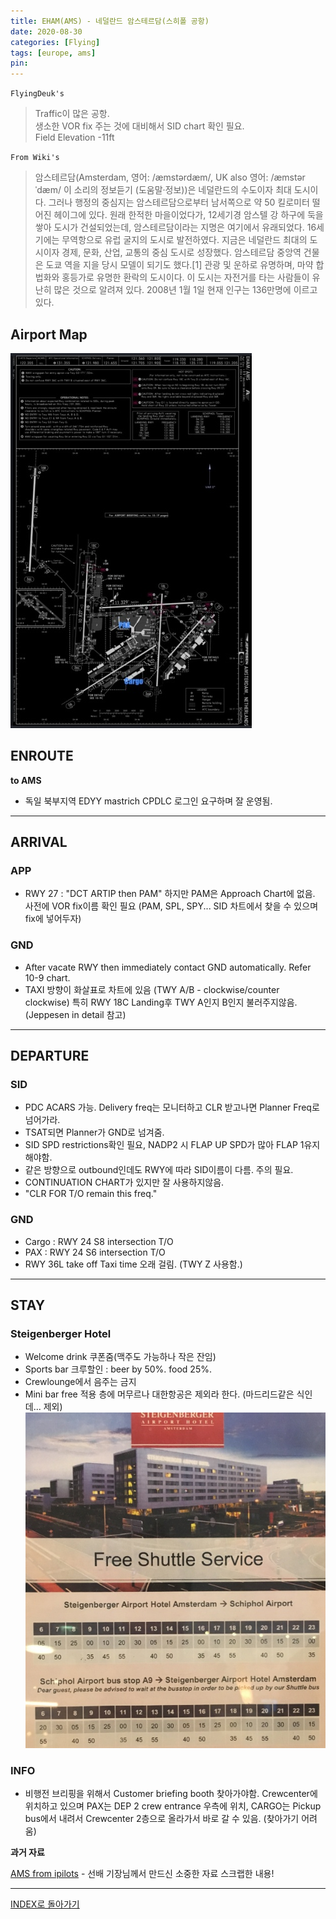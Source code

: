 ```yaml
---
title: EHAM(AMS) - 네덜란드 암스테르담(스히폴 공항)
date: 2020-08-30
categories: [Flying]
tags: [europe, ams]
pin:
---
```


`FlyingDeuk's`
>Traffic이 많은 공항. <br>
생소한 VOR fix 주는 것에 대비해서 SID chart 확인 필요.<br>
Field Elevation -11ft

`From Wiki's`
>암스테르담(Amsterdam, 영어: /æmstərdæm/, UK also 영어: /æmstərˈdæm/ 이 소리의 정보듣기 (도움말·정보))은 네덜란드의 수도이자 최대 도시이다. 그러나 행정의 중심지는 암스테르담으로부터 남서쪽으로 약 50 킬로미터 떨어진 헤이그에 있다. 원래 한적한 마을이었다가, 12세기경 암스텔 강 하구에 둑을 쌓아 도시가 건설되었는데, 암스테르담이라는 지명은 여기에서 유래되었다. 16세기에는 무역항으로 유럽 굴지의 도시로 발전하였다. 지금은 네덜란드 최대의 도시이자 경제, 문화, 산업, 교통의 중심 도시로 성장했다.
암스테르담 중앙역 건물은 도쿄 역을 지을 당시 모델이 되기도 했다.[1] 관광 및 운하로 유명하며, 마약 합법화와 홍등가로 유명한 환락의 도시이다. 이 도시는 자전거를 타는 사람들이 유난히 많은 것으로 알려져 있다. 2008년 1월 1일 현재 인구는 136만명에 이르고 있다.

## Airport Map
![ams](/img/flying/airport/ams_ap.jpg)

## ENROUTE
**to AMS**
- 독일 북부지역 EDYY mastrich CPDLC 로그인 요구하며 잘 운영됨.

-----

## ARRIVAL
### APP
- RWY 27 : "DCT ARTIP then PAM" 하지만 PAM은 Approach Chart에 없음. 사전에 VOR fix이름 확인 필요 (PAM, SPL, SPY... SID 차트에서 찾을 수 있으며 fix에 넣어두자)

### GND
- After vacate RWY then immediately contact GND automatically. Refer 10-9 chart.
- TAXI 방향이 화살표로 차트에 있음 (TWY A/B - clockwise/counter clockwise) 특히 RWY 18C Landing후 TWY A인지 B인지 불러주지않음. (Jeppesen in detail 참고)

----

## DEPARTURE
### SID
- PDC ACARS 가능. Delivery freq는 모니터하고 CLR 받고나면 Planner Freq로 넘어가라.
- TSAT되면 Planner가 GND로 넘겨줌.
- SID SPD restrictions확인 필요, NADP2 시 FLAP UP SPD가 많아 FLAP 1유지해야함.
- 같은 방향으로 outbound인데도 RWY에 따라 SID이름이 다름. 주의 필요.
- CONTINUATION CHART가 있지만 잘 사용하지않음.
- "CLR FOR T/O remain this freq."

### GND
- Cargo : RWY 24 S8 intersection T/O
- PAX : RWY 24 S6 intersection T/O
- RWY 36L take off Taxi time 오래 걸림. (TWY Z 사용함.)

-----

## STAY
### Steigenberger Hotel
- Welcome drink 쿠폰줌(맥주도 가능하나 작은 잔임)
- Sports bar 크루할인 : beer by 50%. food 25%.
- Crewlounge에서 음주는 금지
- Mini bar free 적용 층에 머무르나 대한항공은 제외라 한다. (마드리드같은 식인데... 제외)
![ams_info](/img/flying/airport/ams_info.jpeg)

### INFO
- 비행전 브리핑을 위해서 Customer briefing booth 찾아가야함. Crewcenter에 위치하고 있으며 PAX는 DEP 2 crew entrance 우측에 위치, CARGO는 Pickup bus에서 내려서 Crewcenter 2층으로 올라가서 바로 갈 수 있음. (찾아가기 어려움)

**과거 자료**

[AMS from ipilots](/img/flying/airport/ams.pdf) - 선배 기장님께서 만드신 소중한 자료 스크랩한 내용!

--------

[INDEX로 돌아가기](/posts/EuropeRusia/)
